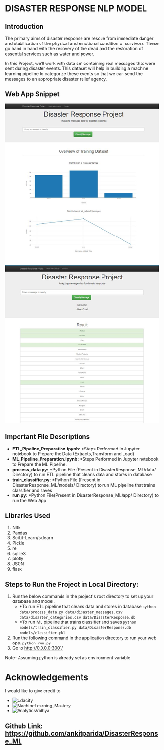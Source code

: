 # DISASTER RESPONSE NLP MODEL

## Introduction

The primary aims of disaster response are rescue from immediate danger and stabilization of the physical and emotional condition of survivors. These go hand in hand with the recovery of the dead and the restoration of essential services such as water and power. 

In this Project, we'll work with data set containing real messages that were sent during disaster events. This dataset will help in building a machine learning pipeline to categorize these events so that we can send the messages to an appropriate disaster relief agency.

## Web App Snippet
![Web App](Web_app.JPG)
![Web App](Web_app_2.JPG)

## Important File Descriptions

* **ETL_Pipeline_Preparation.ipynb:** *Steps Performed in Jupyter notebook to Prepare the Data (Extracts,Transform and Load)
* **ML_Pipeline_Preparation.ipynb:** *Steps Performed in Jupyter notebook to Prepare the ML Pipeline.
* **process_data.py:** *Python File (Present in DisasterResponse_ML/data/ Directory) to run ETL pipeline that cleans data and stores in database
* **train_classifier.py**: *Python File (Present in DisasterResponse_ML/models/ Directory) to run ML pipeline that trains classifier and saves 
* **run.py**: *Python File(Present in DisasterResponse_ML/app/ Directory) to run the Web App 

## Libraries Used
  1. Nltk
  2. Pandas
  3. Scikit-Learn/sklearn
  4. Pickle
  5. re
  6. sqlite3
  7. plotly
  8. JSON
  9. flask

## Steps to Run the Project in Local Directory:
1. Run the below commands in the project's root directory to set up your database and model.
   - *To run ETL pipeline that cleans data and stores in database
      `python data/process_data.py data/disaster_messages.csv data/disaster_categories.csv data/DisasterResponse.db`
   - *To run ML pipeline that trains classifier and saves
       `python models/train_classifier.py data/DisasterResponse.db models/classifier.pkl`
2. Run the following command in the application directory to run your web app.
    `python run.py`
3. Go to http://0.0.0.0:3001/

Note- Assuming python is already set as environment variable 

# Acknowledgements
I would like to give credit to:
* ![Udacity](https://classroom.udacity.com/nanodegrees/nd025)
* ![MachineLearning_Mastery](https://machinelearningmastery.com/evaluate-performance-deep-learning-models-keras/)
* ![AnalyticsVidhya](https://www.analyticsvidhya.com/blog/2021/08/developing-an-image-classification-model-using-cnn/)

## Github Link: https://github.com/ankitparida/DisasterResponse_ML
